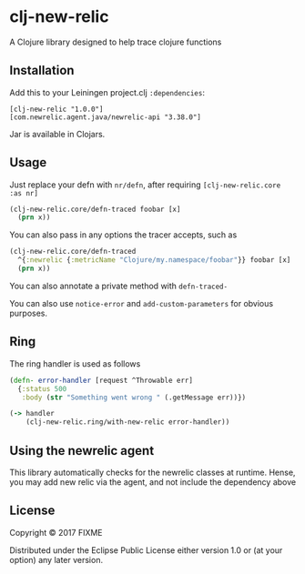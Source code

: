 # clj-new-relic

A Clojure library designed to help trace clojure functions

## Installation

Add this to your Leiningen project.clj `:dependencies`:

    [clj-new-relic "1.0.0"]
    [com.newrelic.agent.java/newrelic-api "3.38.0"]

Jar is available in Clojars.

## Usage

Just replace your defn with `nr/defn`, after requiring `[clj-new-relic.core :as nr]`

```clojure
(clj-new-relic.core/defn-traced foobar [x]
  (prn x))
```

You can also pass in any options the tracer accepts, such as

```clojure
(clj-new-relic.core/defn-traced
  ^{:newrelic {:metricName "Clojure/my.namespace/foobar"}} foobar [x]
  (prn x))
```

You can also annotate a private method with `defn-traced-`

You can also use `notice-error` and `add-custom-parameters` for obvious purposes.

## Ring

The ring handler is used as follows

```clojure
(defn- error-handler [request ^Throwable err]
  {:status 500
   :body (str "Something went wrong " (.getMessage err))})

(-> handler
    (clj-new-relic.ring/with-new-relic error-handler))
```

## Using the newrelic agent

This library automatically checks for the newrelic classes at runtime. Hense, you may add new relic via the agent, and not include the dependency above

## License

Copyright © 2017 FIXME

Distributed under the Eclipse Public License either version 1.0 or (at
your option) any later version.
